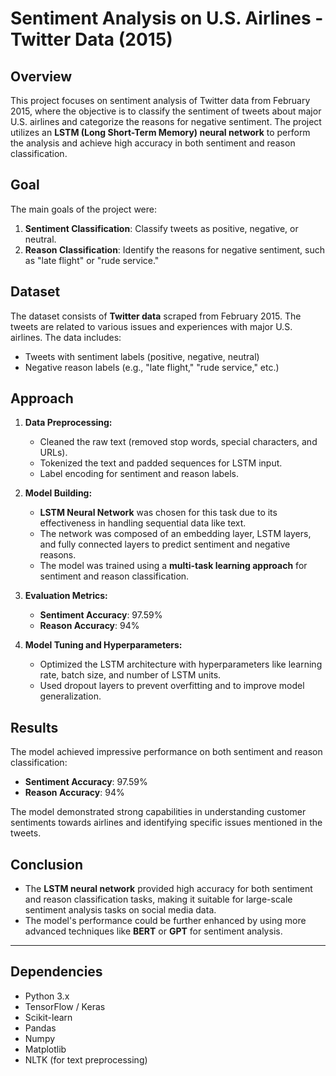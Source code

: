 # Sentiment Analysis on U.S. Airlines - Twitter Data (2015)

## Overview

This project focuses on sentiment analysis of Twitter data from February 2015, where the objective is to classify the sentiment of tweets about major U.S. airlines and categorize the reasons for negative sentiment. The project utilizes an **LSTM (Long Short-Term Memory) neural network** to perform the analysis and achieve high accuracy in both sentiment and reason classification.

## Goal

The main goals of the project were:
1. **Sentiment Classification**: Classify tweets as positive, negative, or neutral.
2. **Reason Classification**: Identify the reasons for negative sentiment, such as "late flight" or "rude service."

## Dataset

The dataset consists of **Twitter data** scraped from February 2015. The tweets are related to various issues and experiences with major U.S. airlines. The data includes:
- Tweets with sentiment labels (positive, negative, neutral)
- Negative reason labels (e.g., "late flight," "rude service," etc.)

## Approach

1. **Data Preprocessing:**
   - Cleaned the raw text (removed stop words, special characters, and URLs).
   - Tokenized the text and padded sequences for LSTM input.
   - Label encoding for sentiment and reason labels.

2. **Model Building:**
   - **LSTM Neural Network** was chosen for this task due to its effectiveness in handling sequential data like text.
   - The network was composed of an embedding layer, LSTM layers, and fully connected layers to predict sentiment and negative reasons.
   - The model was trained using a **multi-task learning approach** for sentiment and reason classification.

3. **Evaluation Metrics:**
   - **Sentiment Accuracy**: 97.59%
   - **Reason Accuracy**: 94%

4. **Model Tuning and Hyperparameters:**
   - Optimized the LSTM architecture with hyperparameters like learning rate, batch size, and number of LSTM units.
   - Used dropout layers to prevent overfitting and to improve model generalization.

## Results

The model achieved impressive performance on both sentiment and reason classification:

- **Sentiment Accuracy**: 97.59%
- **Reason Accuracy**: 94%

The model demonstrated strong capabilities in understanding customer sentiments towards airlines and identifying specific issues mentioned in the tweets.

## Conclusion

- The **LSTM neural network** provided high accuracy for both sentiment and reason classification tasks, making it suitable for large-scale sentiment analysis tasks on social media data.
- The model's performance could be further enhanced by using more advanced techniques like **BERT** or **GPT** for sentiment analysis.

---

## Dependencies

- Python 3.x
- TensorFlow / Keras
- Scikit-learn
- Pandas
- Numpy
- Matplotlib
- NLTK (for text preprocessing)
